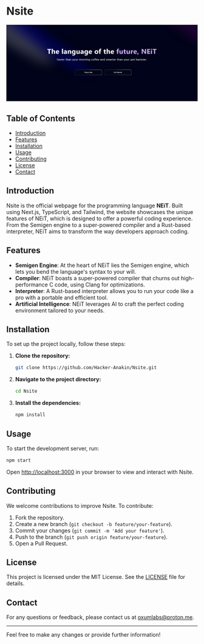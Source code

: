 # Nsite

![alt text](./app/main.png)

## Table of Contents

- [Introduction](#introduction)
- [Features](#features)
- [Installation](#installation)
- [Usage](#usage)
- [Contributing](#contributing)
- [License](#license)
- [Contact](#contact)

## Introduction

Nsite is the official webpage for the programming language **NEiT**. Built using Next.js, TypeScript, and Tailwind, the website showcases the unique features of NEiT, which is designed to offer a powerful coding experience. From the Semigen engine to a super-powered compiler and a Rust-based interpreter, NEiT aims to transform the way developers approach coding.

## Features

- **Semigen Engine**: At the heart of NEiT lies the Semigen engine, which lets you bend the language's syntax to your will.
- **Compiler**: NEiT boasts a super-powered compiler that churns out high-performance C code, using Clang for optimizations.
- **Interpreter**: A Rust-based interpreter allows you to run your code like a pro with a portable and efficient tool.
- **Artificial Intelligence**: NEiT leverages AI to craft the perfect coding environment tailored to your needs.

## Installation

To set up the project locally, follow these steps:

1. **Clone the repository:**

    ```bash
    git clone https://github.com/Hacker-Anakin/Nsite.git
    ```

2. **Navigate to the project directory:**

    ```bash
    cd Nsite
    ```

3. **Install the dependencies:**

    ```bash
    npm install
    ```

## Usage

To start the development server, run:

```bash
npm start
```

Open [http://localhost:3000](http://localhost:3000) in your browser to view and interact with Nsite.

## Contributing

We welcome contributions to improve Nsite. To contribute:

1. Fork the repository.
2. Create a new branch (`git checkout -b feature/your-feature`).
3. Commit your changes (`git commit -m 'Add your feature'`).
4. Push to the branch (`git push origin feature/your-feature`).
5. Open a Pull Request.

## License

This project is licensed under the MIT License. See the [LICENSE](LICENSE) file for details.

## Contact

For any questions or feedback, please contact us at [oxumlabs@proton.me](mailto:oxumlabs@proton.me).

---

Feel free to make any changes or provide further information!
